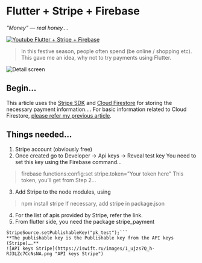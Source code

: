 # Flutter + Stripe + Firebase
*“Money” — real honey….*

[![Youtube Flutter + Stripe + Firebase](https://iswift.ru/images/2020-03-01_20-29-23.png)](https://youtu.be/Ax4f0YPQpJ4)
>In this festive season, people often spend (be online / shopping etc). This gave me an idea, why not to try payments using Flutter.

![Detail screen](https://iswift.ru/images/1_fjQfWoG-5iaFOcdg5F10Fw.png "Detail screen")

## Begin…
This article uses the [Stripe SDK](https://stripe.com/sg) and [Cloud Firestore](https://firebase.google.com/docs/firestore/quickstart) for storing the necessary payment information….
For basic information related to Cloud Firestore, [please refer my previous article](http://flatteredwithflutter.com/firebase-firestore-and-flutter/).

## Things needed…
1. Stripe account (obviously free)
2. Once created go to Developer -> Api keys -> Reveal test key
You need to set this key using the Firebase command…
> firebase functions:config:set stripe.token=”Your token here"
This token, you’ll get from Step 2…
3. Add Stripe to the node modules, using
> npm install stripe
If necessary, add stripe in package.json
4. For the list of apis provided by Stripe, refer the link.
5. From flutter side, you need the package stripe_payment
```import 'package:stripe_payment/stripe_payment.dart';
StripeSource.setPublishableKey("pk_test");```
**The publishable key is the Publishable key from the API keys (Stripe)….**
![API keys Stripe](https://iswift.ru/images/1_ujzs7Q_h-RJ3LZc7CcNsNA.png "API keys Stripe")


